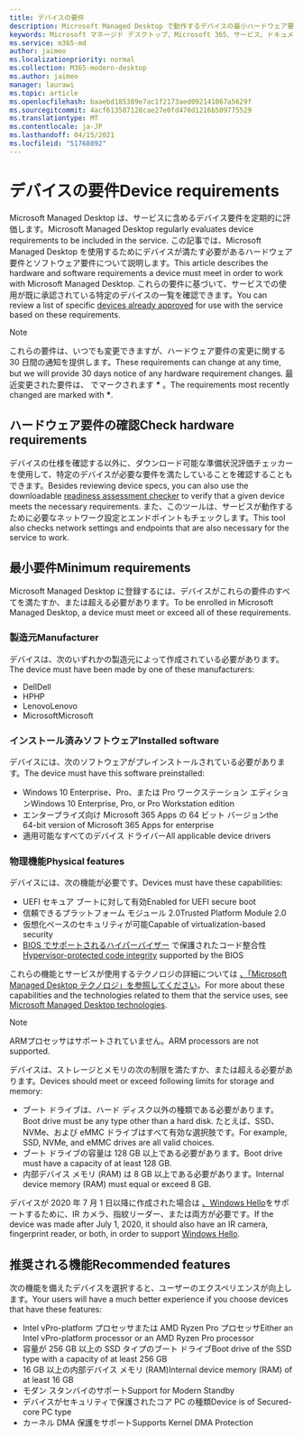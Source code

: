 ```yaml
---
title: デバイスの要件
description: Microsoft Managed Desktop で動作するデバイスの最小ハードウェア要件とソフトウェア要件の概要
keywords: Microsoft マネージド デスクトップ、Microsoft 365、サービス、ドキュメント
ms.service: m365-md
author: jaimeo
ms.localizationpriority: normal
ms.collection: M365-modern-desktop
ms.author: jaimeo
manager: laurawi
ms.topic: article
ms.openlocfilehash: baaebd185389e7ac1f2173aed092141067a5629f
ms.sourcegitcommit: 4acf613587128cae27e0fd470d1216b509775529
ms.translationtype: MT
ms.contentlocale: ja-JP
ms.lasthandoff: 04/15/2021
ms.locfileid: "51768892"
---
```

# <a name="device-requirements"></a><span data-ttu-id="a85ca-104">デバイスの要件</span><span class="sxs-lookup"><span data-stu-id="a85ca-104">Device requirements</span></span>

<span data-ttu-id="a85ca-105">Microsoft Managed Desktop は、サービスに含めるデバイス要件を定期的に評価します。</span><span class="sxs-lookup"><span data-stu-id="a85ca-105">Microsoft Managed Desktop regularly evaluates device requirements to be included in the service.</span></span> <span data-ttu-id="a85ca-106">この記事では、Microsoft Managed Desktop を使用するためにデバイスが満たす必要があるハードウェア要件とソフトウェア要件について説明します。</span><span class="sxs-lookup"><span data-stu-id="a85ca-106">This article describes the hardware and software requirements a device must meet in order to work with Microsoft Managed Desktop.</span></span> <span data-ttu-id="a85ca-107">これらの要件に基づいて、サービス[](device-list.md)での使用が既に承認されている特定のデバイスの一覧を確認できます。</span><span class="sxs-lookup"><span data-stu-id="a85ca-107">You can review a list of specific [devices already approved](device-list.md) for use with the service based on these requirements.</span></span>

> [!NOTE]
> <span data-ttu-id="a85ca-108">これらの要件は、いつでも変更できますが、ハードウェア要件の変更に関する 30 日間の通知を提供します。</span><span class="sxs-lookup"><span data-stu-id="a85ca-108">These requirements can change at any time, but we will provide 30 days notice of any hardware requirement changes.</span></span> <span data-ttu-id="a85ca-109">最近変更された要件は、 でマークされます **\*** 。</span><span class="sxs-lookup"><span data-stu-id="a85ca-109">The requirements most recently changed are marked with **\***.</span></span> 

## <a name="check-hardware-requirements"></a><span data-ttu-id="a85ca-110">ハードウェア要件の確認</span><span class="sxs-lookup"><span data-stu-id="a85ca-110">Check hardware requirements</span></span>

<span data-ttu-id="a85ca-111">デバイスの仕様を確認する以外に、ダウンロード可能な準備状況評価[](../get-ready/readiness-assessment-downloadable.md)チェッカーを使用して、特定のデバイスが必要な要件を満たしていることを確認することもできます。</span><span class="sxs-lookup"><span data-stu-id="a85ca-111">Besides reviewing device specs, you can also use the downloadable [readiness assessment checker](../get-ready/readiness-assessment-downloadable.md) to verify that a given device meets the necessary requirements.</span></span> <span data-ttu-id="a85ca-112">また、このツールは、サービスが動作するために必要なネットワーク設定とエンドポイントもチェックします。</span><span class="sxs-lookup"><span data-stu-id="a85ca-112">This tool also checks network settings and endpoints that are also necessary for the service to work.</span></span>

## <a name="minimum-requirements"></a><span data-ttu-id="a85ca-113">最小要件</span><span class="sxs-lookup"><span data-stu-id="a85ca-113">Minimum requirements</span></span>

<span data-ttu-id="a85ca-114">Microsoft Managed Desktop に登録するには、デバイスがこれらの要件のすべてを満たすか、または超える必要があります。</span><span class="sxs-lookup"><span data-stu-id="a85ca-114">To be enrolled in Microsoft Managed Desktop, a device must meet or exceed all of these requirements.</span></span>

### <a name="manufacturer"></a><span data-ttu-id="a85ca-115">製造元</span><span class="sxs-lookup"><span data-stu-id="a85ca-115">Manufacturer</span></span>

<span data-ttu-id="a85ca-116">デバイスは、次のいずれかの製造元によって作成されている必要があります。</span><span class="sxs-lookup"><span data-stu-id="a85ca-116">The device must have been made by one of these manufacturers:</span></span>

- <span data-ttu-id="a85ca-117">Dell</span><span class="sxs-lookup"><span data-stu-id="a85ca-117">Dell</span></span>
- <span data-ttu-id="a85ca-118">HP</span><span class="sxs-lookup"><span data-stu-id="a85ca-118">HP</span></span>
- <span data-ttu-id="a85ca-119">Lenovo</span><span class="sxs-lookup"><span data-stu-id="a85ca-119">Lenovo</span></span>
- <span data-ttu-id="a85ca-120">Microsoft</span><span class="sxs-lookup"><span data-stu-id="a85ca-120">Microsoft</span></span>


### <a name="installed-software"></a><span data-ttu-id="a85ca-121">インストール済みソフトウェア</span><span class="sxs-lookup"><span data-stu-id="a85ca-121">Installed software</span></span>

<span data-ttu-id="a85ca-122">デバイスには、次のソフトウェアがプレインストールされている必要があります。</span><span class="sxs-lookup"><span data-stu-id="a85ca-122">The device must have this software preinstalled:</span></span>

- <span data-ttu-id="a85ca-123">Windows 10 Enterprise、Pro、または Pro ワークステーション エディション</span><span class="sxs-lookup"><span data-stu-id="a85ca-123">Windows 10 Enterprise, Pro, or Pro Workstation edition</span></span>
- <span data-ttu-id="a85ca-124">エンタープライズ向け Microsoft 365 Apps の 64 ビット バージョン</span><span class="sxs-lookup"><span data-stu-id="a85ca-124">the 64-bit version of Microsoft 365 Apps for enterprise</span></span> 
- <span data-ttu-id="a85ca-125">適用可能なすべてのデバイス ドライバー</span><span class="sxs-lookup"><span data-stu-id="a85ca-125">All applicable device drivers</span></span>


### <a name="physical-features"></a><span data-ttu-id="a85ca-126">物理機能</span><span class="sxs-lookup"><span data-stu-id="a85ca-126">Physical features</span></span>

<span data-ttu-id="a85ca-127">デバイスには、次の機能が必要です。</span><span class="sxs-lookup"><span data-stu-id="a85ca-127">Devices must have these capabilities:</span></span>

- <span data-ttu-id="a85ca-128">UEFI セキュア ブートに対して有効</span><span class="sxs-lookup"><span data-stu-id="a85ca-128">Enabled for UEFI secure boot</span></span> 
- <span data-ttu-id="a85ca-129">信頼できるプラットフォーム モジュール 2.0</span><span class="sxs-lookup"><span data-stu-id="a85ca-129">Trusted Platform Module 2.0</span></span> 
- <span data-ttu-id="a85ca-130">仮想化ベースのセキュリティが可能</span><span class="sxs-lookup"><span data-stu-id="a85ca-130">Capable of virtualization-based security</span></span> 
- <span data-ttu-id="a85ca-131">[BIOS でサポートされるハイパーバイザー](/windows-hardware/drivers/bringup/device-guard-and-credential-guard) で保護されたコード整合性</span><span class="sxs-lookup"><span data-stu-id="a85ca-131">[Hypervisor-protected code integrity](/windows-hardware/drivers/bringup/device-guard-and-credential-guard) supported by the BIOS</span></span>

<span data-ttu-id="a85ca-132">これらの機能とサービスが使用するテクノロジの詳細については [、「Microsoft Managed Desktop テクノロジ」を参照してください](../intro/technologies.md)。</span><span class="sxs-lookup"><span data-stu-id="a85ca-132">For more about these capabilities and the technologies related to them that the service uses, see [Microsoft Managed Desktop technologies](../intro/technologies.md).</span></span>

> [!NOTE]
> <span data-ttu-id="a85ca-133">ARMプロセッサはサポートされていません。</span><span class="sxs-lookup"><span data-stu-id="a85ca-133">ARM processors are not supported.</span></span>

<span data-ttu-id="a85ca-134">デバイスは、ストレージとメモリの次の制限を満たすか、または超える必要があります。</span><span class="sxs-lookup"><span data-stu-id="a85ca-134">Devices should meet or exceed following limits for storage and memory:</span></span>

- <span data-ttu-id="a85ca-135">ブート ドライブは、ハード ディスク以外の種類である必要があります。</span><span class="sxs-lookup"><span data-stu-id="a85ca-135">Boot drive must be any type other than a hard disk.</span></span> <span data-ttu-id="a85ca-136">たとえば、SSD、NVMe、および eMMC ドライブはすべて有効な選択肢です。</span><span class="sxs-lookup"><span data-stu-id="a85ca-136">For example, SSD, NVMe, and eMMC drives are all valid choices.</span></span>
- <span data-ttu-id="a85ca-137">ブート ドライブの容量は 128 GB 以上である必要があります。</span><span class="sxs-lookup"><span data-stu-id="a85ca-137">Boot drive must have a capacity of at least 128 GB.</span></span>
- <span data-ttu-id="a85ca-138">内部デバイス メモリ (RAM) は 8 GB 以上である必要があります。</span><span class="sxs-lookup"><span data-stu-id="a85ca-138">Internal device memory (RAM) must equal or exceed 8 GB.</span></span>

<span data-ttu-id="a85ca-139">デバイスが 2020 年 7 月 1 日以降に作成された場合は [、Windows Hello](/windows-hardware/design/device-experiences/windows-hello-enhanced-sign-in-security)をサポートするために、IR カメラ、指紋リーダー、または両方が必要です。</span><span class="sxs-lookup"><span data-stu-id="a85ca-139">If the device was made after July 1, 2020, it should also have an IR camera, fingerprint reader, or both, in order to support [Windows Hello](/windows-hardware/design/device-experiences/windows-hello-enhanced-sign-in-security).</span></span>

## <a name="recommended-features"></a><span data-ttu-id="a85ca-140">推奨される機能</span><span class="sxs-lookup"><span data-stu-id="a85ca-140">Recommended features</span></span>

<span data-ttu-id="a85ca-141">次の機能を備えたデバイスを選択すると、ユーザーのエクスペリエンスが向上します。</span><span class="sxs-lookup"><span data-stu-id="a85ca-141">Your users will have a much better experience if you choose devices that have these features:</span></span>

- <span data-ttu-id="a85ca-142">Intel vPro-platform プロセッサまたは AMD Ryzen Pro プロセッサ</span><span class="sxs-lookup"><span data-stu-id="a85ca-142">Either an Intel vPro-platform processor or an AMD Ryzen Pro processor</span></span>
- <span data-ttu-id="a85ca-143">容量が 256 GB 以上の SSD タイプのブート ドライブ</span><span class="sxs-lookup"><span data-stu-id="a85ca-143">Boot drive of the SSD type with a capacity of at least 256 GB</span></span>
- <span data-ttu-id="a85ca-144">16 GB 以上の内部デバイス メモリ (RAM)</span><span class="sxs-lookup"><span data-stu-id="a85ca-144">Internal device memory (RAM) of at least 16 GB</span></span>
- <span data-ttu-id="a85ca-145">モダン スタンバイのサポート</span><span class="sxs-lookup"><span data-stu-id="a85ca-145">Support for Modern Standby</span></span>
- <span data-ttu-id="a85ca-146">デバイスがセキュリティで保護されたコア PC の種類</span><span class="sxs-lookup"><span data-stu-id="a85ca-146">Device is of Secured-core PC type</span></span>
- <span data-ttu-id="a85ca-147">カーネル DMA 保護をサポート</span><span class="sxs-lookup"><span data-stu-id="a85ca-147">Supports Kernel DMA Protection</span></span>
